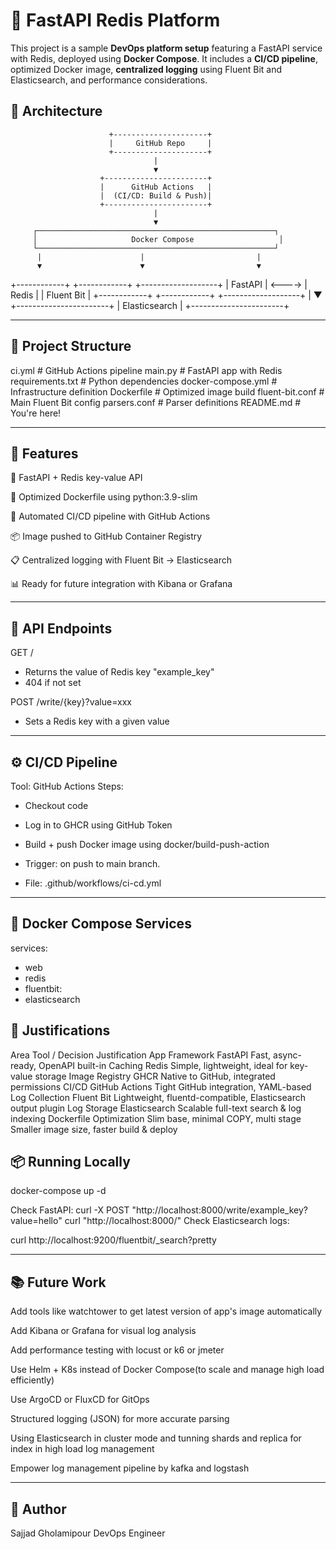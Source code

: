 # 🧰 FastAPI Redis Platform

This project is a sample **DevOps platform setup** featuring a FastAPI service with Redis, deployed using **Docker Compose**. It includes a **CI/CD pipeline**, optimized Docker image, **centralized logging** using Fluent Bit and Elasticsearch, and performance considerations.





## 📐 Architecture


                          +---------------------+
                          |     GitHub Repo     |
                          +---------------------+
                                    |
                                    ▼
                        +-----------------------+
                        |      GitHub Actions   |
                        |  (CI/CD: Build & Push)|
                        +-----------------------+
                                    |
                                    ▼
         ┌─────────────────────────────────────────────────────┐
         │                     Docker Compose                   │
         └─────────────────────────────────────────────────────┘
          |                      |                         |
          ▼                      ▼                         ▼
   +------------+         +------------+         +-------------------+
   |  FastAPI   | <---->  |   Redis    |         |    Fluent Bit     |
   +------------+         +------------+         +-------------------+
                                                         |
                                                         ▼
                                            +-----------------------+
                                            |     Elasticsearch     |
                                            +-----------------------+



---
## 📁 Project Structure

ci.yml                # GitHub Actions pipeline
main.py               # FastAPI app with Redis
requirements.txt      # Python dependencies
docker-compose.yml        # Infrastructure definition
Dockerfile                # Optimized image build
fluent-bit.conf       # Main Fluent Bit config
parsers.conf          # Parser definitions
README.md                 # You're here!





---
## 🚀 Features

🐍 FastAPI + Redis key-value API

🐳 Optimized Dockerfile using python:3.9-slim

🔁 Automated CI/CD pipeline with GitHub Actions

📦 Image pushed to GitHub Container Registry

📋 Centralized logging with Fluent Bit → Elasticsearch

📊 Ready for future integration with Kibana or Grafana




---
## 🧪 API Endpoints

GET /
- Returns the value of Redis key "example_key"
- 404 if not set

POST /write/{key}?value=xxx
- Sets a Redis key with a given value




---
## ⚙️ CI/CD Pipeline

Tool: GitHub Actions
Steps:

- Checkout code

- Log in to GHCR using GitHub Token

- Build + push Docker image using docker/build-push-action

- Trigger: on push to main branch.

- File: .github/workflows/ci-cd.yml



---
## 🐋 Docker Compose Services

services:
- web 
- redis
- fluentbit:
- elasticsearch

## 📝 Justifications
Area	                    Tool / Decision	                        Justification
App Framework	            FastAPI	                                Fast, async-ready, OpenAPI built-in
Caching	                    Redis	                                Simple, lightweight, ideal for key-value storage
Image Registry  	        GHCR                                    Native to GitHub, integrated permissions
CI/CD	                    GitHub Actions	                        Tight GitHub integration, YAML-based
Log Collection	            Fluent Bit	                            Lightweight, fluentd-compatible, Elasticsearch output plugin
Log Storage	                Elasticsearch	                        Scalable full-text search & log indexing
Dockerfile Optimization	    Slim base, minimal COPY, multi stage	Smaller image size, faster build & deploy

## 📦 Running Locally

docker-compose up -d

Check FastAPI:
curl -X POST "http://localhost:8000/write/example_key?value=hello"
curl "http://localhost:8000/"
Check Elasticsearch logs:

curl http://localhost:9200/fluentbit/_search?pretty



---
## 📚 Future Work

 Add tools like watchtower to get latest version of app's image automatically

 Add Kibana or Grafana for visual log analysis

 Add performance testing with locust or k6 or jmeter

 Use Helm + K8s instead of Docker Compose(to scale and manage high load efficiently)

 Use ArgoCD or FluxCD for GitOps

 Structured logging (JSON) for more accurate parsing

 Using Elasticsearch in cluster mode and tunning shards and replica for index in high load log management
 
 Empower log management pipeline by kafka and logstash



---
## 👤 Author
Sajjad Gholamipour
DevOps Engineer
